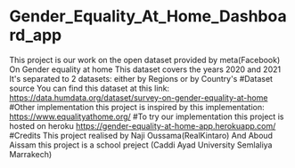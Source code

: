 # Gender_Equality_At_Home_Dashboard_app
This project is our work on the open dataset provided by meta(Facebook) On Gender equality at home
This dataset covers the years 2020 and 2021 
It's separated to 2 datasets: either by Regions or by Country's
#Dataset source
You can find this dataset at this link: https://data.humdata.org/dataset/survey-on-gender-equality-at-home
#Other implementation
this project is inspired by this implementation: https://www.equalityathome.org/
#To try our implementation
this project is hosted on heroku 
https://gender-equality-at-home-app.herokuapp.com/
#Credits
This project realised by Naji Oussama(RealKintaro) And Aboud Aissam
this project is a school preject (Caddi Ayad University Semlaliya Marrakech)
